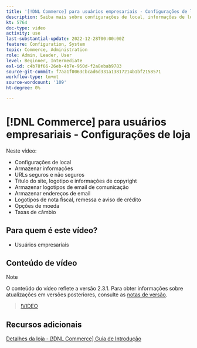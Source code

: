 ```yaml
---
title: '[!DNL Commerce] para usuários empresariais - Configurações de loja'
description: Saiba mais sobre configurações de local, informações de loja, URLs seguros e não seguros, título do site, logotipo, informações de direitos autorais, logotipos de email de comunicação, endereços de email de loja, opções de moeda e taxas de moeda.
kt: 5764
doc-type: video
activity: use
last-substantial-update: 2022-12-28T00:00:00Z
feature: Configuration, System
topic: Commerce, Administration
role: Admin, Leader, User
level: Beginner, Intermediate
exl-id: c4b78f66-26eb-4b7e-950d-f2a8ebab9783
source-git-commit: f7aa1f0063cbcad6d331a13817214b1bf2158571
workflow-type: tm+mt
source-wordcount: '109'
ht-degree: 0%

---
```


# [!DNL Commerce] para usuários empresariais - Configurações de loja

Neste vídeo:

- Configurações de local
- Armazenar informações
- URLs seguros e não seguros
- Título do site, logotipo e informações de copyright
- Armazenar logotipos de email de comunicação
- Armazenar endereços de email
- Logotipos de nota fiscal, remessa e aviso de crédito
- Opções de moeda
- Taxas de câmbio

## Para quem é este vídeo?

- Usuários empresariais

## Conteúdo de vídeo

>[!NOTE]
>
>O conteúdo do vídeo reflete a versão 2.3.1. Para obter informações sobre atualizações em versões posteriores, consulte as [notas de versão](https://experienceleague.adobe.com/docs/commerce-operations/release/notes/overview.html?lang=pt-BR).

>[!VIDEO](https://video.tv.adobe.com/v/330036?quality=12&learn=on&captions=por_br)

## Recursos adicionais

[Detalhes da loja - [!DNL Commerce] Guia de Introdução](https://experienceleague.adobe.com/docs/commerce-admin/start/setup/store-details.html?lang=pt-BR)
